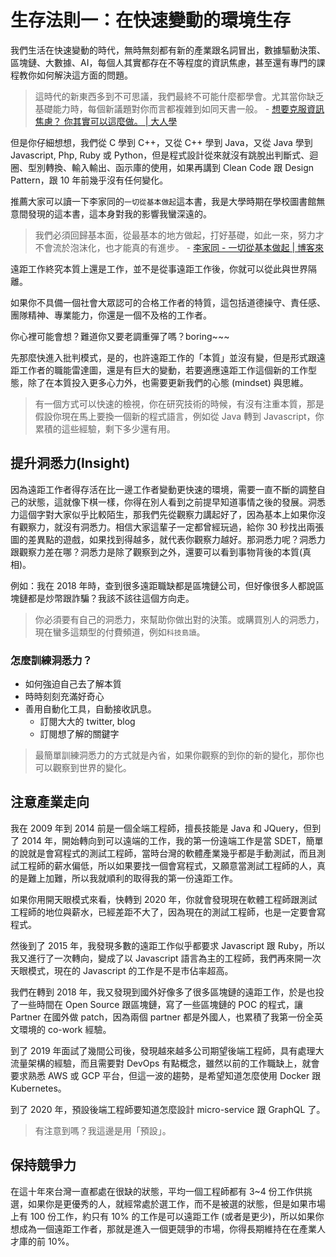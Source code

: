 # 生存法則一：在快速變動的環境生存

我們生活在快速變動的時代，無時無刻都有新的產業跟名詞冒出，數據驅動決策、區塊鏈、大數據、AI，每個人其實都存在不等程度的資訊焦慮，甚至還有專門的課程教你如何解決這方面的問題。

> 這時代的新東西多到不可思議，我們最終不可能什麼都學會。尤其當你缺乏基礎能力時，每個新議題對你而言都複雜到如同天書一般。 - [想要克服資訊焦慮？ 你其實可以這麼做。 | 大人學](https://www.darencademy.com/article/view/id/16485)

但是你仔細想想，我們從 C 學到 C++，又從 C++ 學到 Java，又從 Java 學到 Javascript, Php, Ruby 或 Python，但是程式設計從來就沒有跳脫出判斷式、迴圈、型別轉換、輸入輸出、函示庫的使用，如果再講到 Clean Code 跟 Design Pattern，跟 10 年前幾乎沒有任何變化。

推薦大家可以讀一下李家同的`一切從基本做起`這本書，我是大學時期在學校圖書館無意間發現的這本書，這本身對我的影響我蠻深遠的。

> 我們必須回歸基本面，從最基本的地方做起，打好基礎，如此一來，努力才不會流於泡沫化，也才能真的有進步。 - [李家同 - 一切從基本做起 | 博客來](https://www.books.com.tw/products/0010253637)

遠距工作終究本質上還是工作，並不是從事遠距工作後，你就可以從此與世界隔離。

如果你不具備一個社會大眾認可的合格工作者的特質，這包括道德操守、責任感、團隊精神、專業能力，你還是一個不及格的工作者。

你心裡可能會想？難道你又要老調重彈了嗎？boring~~~

先那麼快進入批判模式，是的，也許遠距工作的「本質」並沒有變，但是形式跟遠距工作者的職能雷達圖，還是有巨大的變動，若要適應遠距工作這個新的工作型態，除了在本質投入更多心力外，也需要更新我們的心態 (mindset) 與思維。

> 有一個方式可以快速的檢視，你在研究技術的時候，有沒有注重本質，那是假設你現在馬上要換一個新的程式語言，例如從 Java 轉到 Javascript，你累積的這些經驗，剩下多少還有用。

## 提升洞悉力(Insight)

因為遠距工作者得存活在比一邊工作者變動更快速的環境，需要一直不斷的調整自己的狀態，這就像下棋一樣，你得在別人看到之前提早知道事情之後的發展。洞悉力這個字對大家似乎比較陌生，那我們先從觀察力講起好了，因為基本上如果你沒有觀察力，就沒有洞悉力。相信大家這輩子一定都曾經玩過，給你 30 秒找出兩張圖的差異點的遊戲，如果找到得越多，就代表你觀察力越好。那洞悉力呢？洞悉力跟觀察力差在哪？洞悉力是除了觀察到之外，還要可以看到事物背後的本質(真相)。

例如：我在 2018 年時，查到很多遠距職缺都是區塊鏈公司，但好像很多人都說區塊鏈都是炒幣跟詐騙？我該不該往這個方向走。

> 你必須要有自己的洞悉力，來幫助你做出對的決策。或購買別人的洞悉力，現在蠻多這類型的付費頻道，例如`科技島讀`。

### 怎麼訓練洞悉力？

- 如何強迫自己去了解本質
- 時時刻刻充滿好奇心
- 善用自動化工具，自動接收訊息。
  - 訂閱大大的 twitter, blog
  - 訂閱想了解的關鍵字

> 最簡單訓練洞悉力的方式就是內省，如果你觀察的到你的新的變化，那你也可以觀察到世界的變化。

## 注意產業走向

我在 2009 年到 2014 前是一個全端工程師，擅長技能是 Java 和 JQuery，但到了 2014 年，開始轉向到可以遠端的工作，我的第一份遠端工作是當 SDET，簡單的說就是會寫程式的測試工程師，當時台灣的軟體產業幾乎都是手動測試，而且測試工程師的薪水偏低，所以如果要找一個會寫程式，又願意當測試工程師的人，真的是難上加難，所以我就順利的取得我的第一份遠距工作。

如果你用開天眼模式來看，快轉到 2020 年，你就會發現現在軟體工程師跟測試工程師的地位與薪水，已經差距不大了，因為現在的測試工程師，也是一定要會寫程式。

然後到了 2015 年，我發現多數的遠距工作似乎都要求 Javascript 跟 Ruby，所以我又進行了一次轉向，變成了以 Javascript 語言為主的工程師，我們再來開一次天眼模式，現在的 Javascript 的工作是不是市佔率超高。

我們在轉到 2018 年，我又發現到國外好像多了很多區塊鏈的遠距工作，於是也投了一些時間在 Open Source 跟區塊鏈，寫了一些區塊鏈的 POC 的程式，讓 Partner 在國外做 patch，因為兩個 partner 都是外國人，也累積了我第一份全英文環境的 co-work 經驗。

到了 2019 年面試了幾間公司後，發現越來越多公司期望後端工程師，具有處理大流量架構的經驗，而且需要對 DevOps 有點概念，雖然以前的工作職缺上，就會要求熟悉 AWS 或 GCP 平台，但這一波的趨勢，是希望知道怎麼使用 Docker 跟 Kubernetes。

到了 2020 年，預設後端工程師要知道怎麼設計 micro-service 跟 GraphQL 了。

> 有注意到嗎？我這邊是用「預設」。

## 保持競爭力

在這十年來台灣一直都處在很缺的狀態，平均一個工程師都有 3~4 份工作供挑選，如果你是更優秀的人，就經常處於選工作，而不是被選的狀態，但是如果市場上有 100 份工作，約只有 10% 的工作是可以遠距工作 (或者是更少)，所以如果你想成為一個遠距工作者，那就是進入一個更競爭的市場，你得長期維持在在產業人才庫的前 10%。
